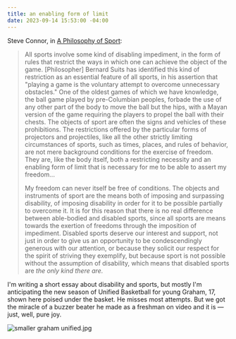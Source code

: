 ```yaml
---
title: an enabling form of limit
date: 2023-09-14 15:53:00 -04:00
---
```


Steve Connor, in [A Philosophy of Sport](https://www.amazon.com/Philosophy-Sport-Steven-Connor/dp/186189869X/ref=sr_1_1?crid=37R3KZ1YELM5Q&keywords=a+philosophy+of+sport+connor&qid=1694721293&sprefix=a+philosophy+of+sport+connor%2Caps%2C103&sr=8-1):

>All sports involve some kind of disabling impediment, in the form of rules that restrict the ways in which one can achieve the object of the game. [Philosopher] Bernard Suits has identified this kind of restriction as an essential feature of all sports, in his assertion that "playing a game is the voluntary attempt to overcome unnecessary obstacles." One of the oldest games of which we have knowledge, the ball game played by pre-Columbian peoples, forbade the use of any other part of the body to move the ball but the hips, with a Mayan version of the game requiring the players to propel the ball with their chests. The objects of sport are often the signs and vehicles of these prohibitions. The restrictions offered by the particular forms of projectors and projectiles, like all the other strictly limiting circumstances of sports, such as times, places, and rules of behavior, are not mere background conditions for the exercise of freedom. They are, like the body itself, both a restricting necessity and an enabling form of limit that is necessary for me to be able to assert my freedom...
>
>My freedom can never itself be free of conditions. The objects and instruments of sport are the means both of imposing and surpassing disability, of imposing disability in order for it to be possible partially to overcome it. It is for this reason that there is no real difference between able-bodied and disabled sports, since all sports are means towards the exertion of freedoms through the imposition of impediment. Disabled sports deserve our interest and support, not just in order to give us an opportunity to be condescendingly generous with our attention, or because they solicit our respect for the spirit of striving they exemplify, but because sport is not possible without the assumption of disability, which means that disabled sports are *the only kind there are.*

I'm writing a short essay about disability and sports, but mostly I'm anticipating the new season of Unified Basketball for young Graham, 17, shown here poised under the basket. He misses most attempts. But we got the miracle of a buzzer beater he made as a freshman on video and it is — just, well, pure joy.

![smaller graham unified.jpg](/uploads/smaller%20graham%20unified.jpg)


